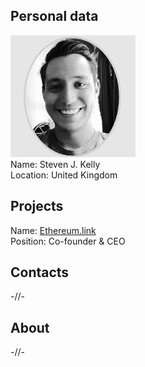 ## Personal data
![steven j kelly photo](photo/steven_j_kelly.png)  
Name:   Steven J. Kelly  
Location: United Kingdom  
## Projects 
Name: [Ethereum.link](../projects/ethereum_link.md)  
Position: Co-founder & CEO   
## Contacts
-//-
## About
-//-
